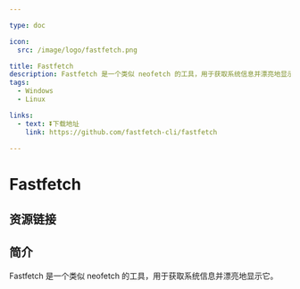 ```yaml
---

type: doc

icon:
  src: /image/logo/fastfetch.png

title: Fastfetch
description: Fastfetch 是一个类似 neofetch 的工具，用于获取系统信息并漂亮地显示它。
tags:
  - Windows
  - Linux

links:
  - text: ⏬下载地址
    link: https://github.com/fastfetch-cli/fastfetch

---
```


<ShowLogo />

# Fastfetch

<ShowTags />

<ShowBreadcrumb />

## 资源链接

<ShowLinks />

## 简介

Fastfetch 是一个类似 neofetch 的工具，用于获取系统信息并漂亮地显示它。

